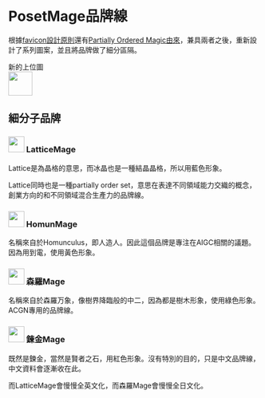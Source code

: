 # PosetMage品牌線

根據[favicon設計原則](./favicon)還有[Partially Ordered Magic由來](./POM)，兼具兩者之後，重新設計了系列圖案，並且將品牌做了細分區隔。

新的上位圖  
<img src="https://posetmage.com/Images/Icon/PosetMage_t.webp" Height="48" /> 

## 細分子品牌

### <img src="https://posetmage.com/Images/Icon/LatticeMage_t.webp" Height="32" /> LatticeMage

Lattice是為晶格的意思，而冰晶也是一種結晶晶格，所以用藍色形象。

Lattice同時也是一種partially order set，意思在表達不同領域能力交織的概念，創業方向的和不同領域混合生產力的品牌線。

### <img src="https://posetmage.com/Images/Icon/HomunMage_t.webp" Height="32" /> HomunMage

名稱來自於Homunculus，即人造人。因此這個品牌是專注在AIGC相關的議題。因為用到電，使用黃色形象。

### <img src="https://posetmage.com/Images/Icon/ShinraMage_t.webp" Height="32" /> 森羅Mage

名稱來自於森羅万象，像樹界降臨般的中二，因為都是樹木形象，使用綠色形象。ACGN專用的品牌線。

### <img src="https://posetmage.com/Images/Icon/AlchemyMage_t.webp" Height="32" /> 鍊金Mage

既然是鍊金，當然是賢者之石，用紅色形象。沒有特別的目的，只是中文品牌線，中文資料會逐漸收在此。

而LatticeMage會慢慢全英文化，而森羅Mage會慢慢全日文化。

